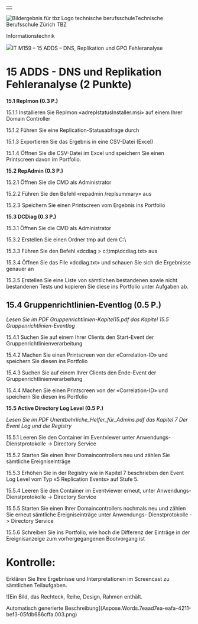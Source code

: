 ﻿
||
| :- |
||

![Bildergebnis für tbz Logo technische berufsschule](Aspose.Words.7eaad7ea-eafa-4211-bef3-05fdb686cffa.001.png)Technische Berufsschule Zürich TBZ

Informationstechnik



![](Aspose.Words.7eaad7ea-eafa-4211-bef3-05fdb686cffa.002.png)IT M159 – 15 ADDS – DNS, Replikation und GPO Fehleranalyse
# <a name="_toc441481075"></a><a name="_toc441483957"></a><a name="_toc441491513"></a><a name="_toc441491633"></a><a name="_toc441494708"></a>15 ADDS - DNS und Replikation Fehleranalyse (2 Punkte)
**15.1 Replmon (0.3 P.)**

15\.1.1 Installieren Sie Replmon «adreplstatusInstaller.msi» auf einem Ihrer Domain Controller

15\.1.2 Führen Sie eine Replication-Statusabfrage durch

15\.1.3 Exportieren Sie das Ergebnis in eine CSV-Datei (Excel)

15\.1.4 Öffnen Sie die CSV-Datei im Excel und speichern Sie einen Printscreen davon im Portfolio.

**15.2 RepAdmin (0.3 P.)**

15\.2.1 Öffnen Sie die CMD als Administrator

15\.2.2 Führen Sie den Befehl «repadmin /replsummary» aus

15\.2.3 Speichern Sie einen Printscreen vom Ergebnis ins Portfolio

**15.3 DCDiag (0.3 P.)**

15\.3.1 Öffnen Sie die CMD als Administrator

15\.3.2 Erstellen Sie einen Ordner tmp auf dem C:\

15\.3.3 Führen Sie den Befehl «dcdiag > c:\tmp\dcdiag.txt» aus

15\.3.4 Öffnen Sie das File «dcdiag.txt» und schauen Sie sich die Ergebnisse genauer an

15\.3.5 Erstellen Sie eine Liste von sämtlichen bestandenen sowie nicht bestandenen Tests und kopieren Sie diese ins Portfolio unter Aufgaben ab.

## **15.4 Gruppenrichtlinien-Eventlog (0.5 P.)**
*Lesen Sie im PDF Gruppenrichtlinien-Kapitel15.pdf das Kapitel 15.5 Gruppenrichtlinien-Eventlog*

15\.4.1 Suchen Sie auf einem Ihrer Clients den Start-Event der Gruppenrichtlinienverarbeitung

15\.4.2 Machen Sie einen Printscreen von der «Correlation-ID» und speichern Sie diesen ins Portfolio

15\.4.3 Suchen Sie auf einem Ihrer Clients den Ende-Event der Gruppenrichtlinienverarbeitung

15\.4.4 Machen Sie einen Printscreen von der «Correlation-ID» und speichern Sie diesen ins Portfolio

**15.5 Active Directory Log Level (0.5 P.)**

*Lesen Sie im PDF Unentbehrliche\_Helfer\_für\_Admins.pdf das Kapitel 7 Der Event Log und die Registry*

15\.5.1 Leeren Sie den Container im Eventviewer unter Anwendungs- Dienstprotokolle -> Directory Service

15\.5.2 Starten Sie einen Ihrer Domaincontrollers neu und zählen Sie sämtliche Ereigniseinträge

15\.5.3 Erhöhen Sie in der Registry wie in Kapitel 7 beschrieben den Event Log Level vom Typ «5 Replication Events» auf Stufe 5.

15\.5.4 Leeren Sie den Container im Eventviewer erneut, unter Anwendungs- Dienstprotokolle -> Directory Service

15\.5.5 Starten Sie einen Ihrer Domaincontrollers nochmals neu und zählen Sie erneut sämtliche Ereigniseinträge unter Anwendungs- Dienstprotokolle -> Directory Service

15\.5.6 Schreiben Sie ins Portfolio, wie hoch die Differenz der Einträge in der Ereignisanzeige zum vorhergegangenen Bootvorgang ist
# Kontrolle:
Erklären Sie Ihre Ergebnisse und Interpretationen im Screencast zu sämtlichen Teilaufgaben.

![Ein Bild, das Rechteck, Reihe, Design, Rahmen enthält.

Automatisch generierte Beschreibung](Aspose.Words.7eaad7ea-eafa-4211-bef3-05fdb686cffa.003.png)
